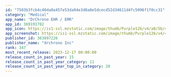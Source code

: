 ```yaml
---
id: "7503b3fcb4c40da0a457e53da94e3d8a8e5dcecd52d34611d4fc5096f1f0cc31"
category: "Medical"
app_name: "DrChrono EHR / EMR"
app_id: 369191782
app_icon: https://is1-ssl.mzstatic.com/image/thumb/Purple126/v4/a0/5b/45/a05b45de-603f-c46f-136b-4ef27c02e60a/AppIcon-0-0-1x_U007emarketing-0-7-0-85-220.png/1024x1024bb.png
app_screenshot: https://is1-ssl.mzstatic.com/image/thumb/Purple126/v4/40/b5/cb/40b5cb03-ffe8-79dc-504e-328673fa8bb5/2b8527c1-c4b7-4654-9e29-9cabf304e2c2_drchrono-ehr-patient-list.png/1284x2778bb.png
publisher_id: 363897226
publisher_name: "drchrono Inc"
rank: 347
most_recent_release: 2023-12-17 00:00:00
release_count_in_past_year: 15
release_count_in_past_year_category: 11
release_count_in_past_year_top_in_category: 20
---
```


